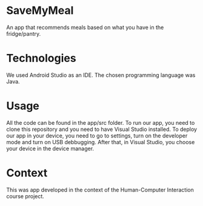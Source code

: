 # SaveMyMeal
An app that recommends meals based on what you have in the fridge/pantry. 

# Technologies 
We used Android Studio as an IDE. The chosen programming language was Java. 

# Usage 
All the code can be found in the app/src folder. To run our app, you need to clone this repository and you need to have Visual Studio installed. To deploy our app in your device, you need to go to settings, turn on the developer mode and turn on USB debbugging. After that, in Visual Studio, you choose your device in the device manager. 

# Context
This was app developed in the context of the Human-Computer Interaction course project. 
